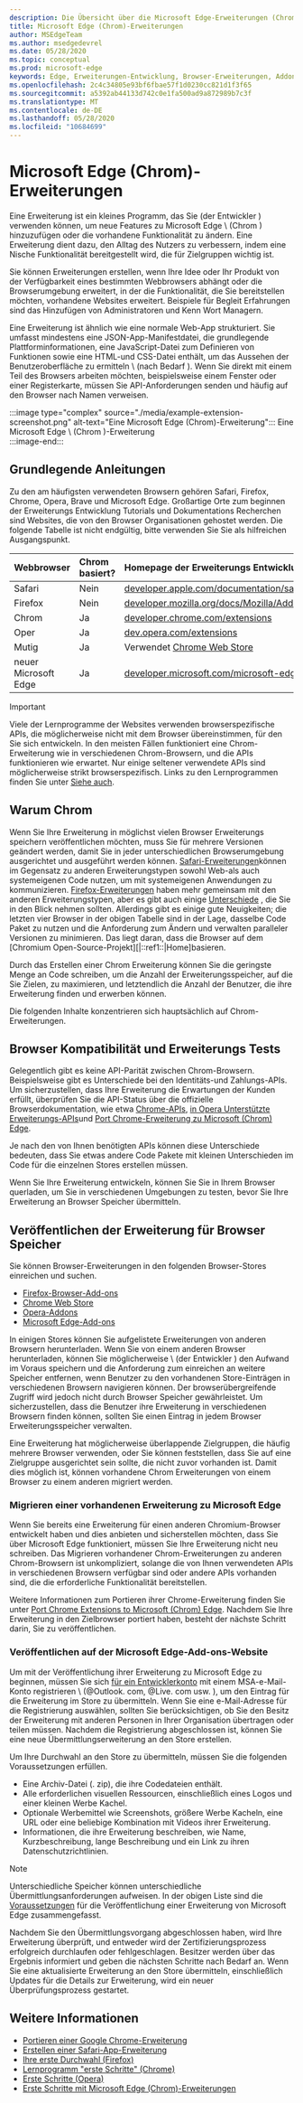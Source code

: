 ```yaml
---
description: Die Übersicht über die Microsoft Edge-Erweiterungen (Chrom) sowie das Erstellen und Veröffentlichen von Browsererweiterungen im Allgemeinen.
title: Microsoft Edge (Chrom)-Erweiterungen
author: MSEdgeTeam
ms.author: msedgedevrel
ms.date: 05/28/2020
ms.topic: conceptual
ms.prod: microsoft-edge
keywords: Edge, Erweiterungen-Entwicklung, Browser-Erweiterungen, Addons, Partner Center, Entwickler, Chrom-Erweiterungen
ms.openlocfilehash: 2c4c34805e93bf6fbae57f1d0230cc821d1f3f65
ms.sourcegitcommit: a5392ab44133d742c0e1fa500ad9a872989b7c3f
ms.translationtype: MT
ms.contentlocale: de-DE
ms.lasthandoff: 05/28/2020
ms.locfileid: "10684699"
---
```

# Microsoft Edge (Chrom)-Erweiterungen  

Eine Erweiterung ist ein kleines Programm, das Sie (der Entwickler \) verwenden können, um neue Features zu Microsoft Edge \ (Chrom \) hinzuzufügen oder die vorhandene Funktionalität zu ändern.  Eine Erweiterung dient dazu, den Alltag des Nutzers zu verbessern, indem eine Nische Funktionalität bereitgestellt wird, die für Zielgruppen wichtig ist.  

Sie können Erweiterungen erstellen, wenn Ihre Idee oder Ihr Produkt von der Verfügbarkeit eines bestimmten Webbrowsers abhängt oder die Browserumgebung erweitert, in der die Funktionalität, die Sie bereitstellen möchten, vorhandene Websites erweitert.  Beispiele für Begleit Erfahrungen sind das Hinzufügen von Administratoren und Kenn Wort Managern.  

Eine Erweiterung ist ähnlich wie eine normale Web-App strukturiert.  Sie umfasst mindestens eine JSON-App-Manifestdatei, die grundlegende Plattforminformationen, eine JavaScript-Datei zum Definieren von Funktionen sowie eine HTML-und CSS-Datei enthält, um das Aussehen der Benutzeroberfläche zu ermitteln \ (nach Bedarf \).  Wenn Sie direkt mit einem Teil des Browsers arbeiten möchten, beispielsweise einem Fenster oder einer Registerkarte, müssen Sie API-Anforderungen senden und häufig auf den Browser nach Namen verweisen.  

:::image type="complex" source="./media/example-extension-screenshot.png" alt-text="Eine Microsoft Edge (Chrom)-Erweiterung":::
  Eine Microsoft Edge \ (Chrom \)-Erweiterung  
:::image-end:::  

## Grundlegende Anleitungen  

Zu den am häufigsten verwendeten Browsern gehören Safari, Firefox, Chrome, Opera, Brave und Microsoft Edge.  Großartige Orte zum beginnen der Erweiterungs Entwicklung Tutorials und Dokumentations Recherchen sind Websites, die von den Browser Organisationen gehostet werden.  Die folgende Tabelle ist nicht endgültig, bitte verwenden Sie Sie als hilfreichen Ausgangspunkt.  

| Webbrowser | Chrom basiert? | Homepage der Erweiterungs Entwicklung |  
|:--- |:--- |:--- |  
| Safari | Nein | [developer.apple.com/documentation/safariservices/safari_app_extensions][AppleDeveloperSafariservicesAppExtensions] |  
| Firefox | Nein | [developer.mozilla.org/docs/Mozilla/Add-ons/WebExtensions][MDNWebextensions] |  
| Chrom | Ja | [developer.chrome.com/extensions][ChromeDeveloperExtensions] |  
| Oper | Ja | [dev.opera.com/extensions][OperaDevExtensions] |  
| Mutig | Ja | Verwendet [Chrome Web Store][GoogleChromeWebstoreCategoryExtensions] |  
| neuer Microsoft Edge | Ja | [developer.microsoft.com/microsoft-edge/extensions][MicrosoftDeveloperEdgeExtensions] |  

> [!IMPORTANT]
> Viele der Lernprogramme der Websites verwenden browserspezifische APIs, die möglicherweise nicht mit dem Browser übereinstimmen, für den Sie sich entwickeln.  In den meisten Fällen funktioniert eine Chrom-Erweiterung wie in verschiedenen Chrom-Browsern, und die APIs funktionieren wie erwartet.  Nur einige seltener verwendete APIs sind möglicherweise strikt browserspezifisch.  Links zu den Lernprogrammen finden Sie unter [Siehe auch](#see-also).  

## Warum Chrom  

Wenn Sie Ihre Erweiterung in möglichst vielen Browser Erweiterungs speichern veröffentlichen möchten, muss Sie für mehrere Versionen geändert werden, damit Sie in jeder unterschiedlichen Browserumgebung ausgerichtet und ausgeführt werden können.  [Safari-Erweiterungen][AppleDeveloperSafariservicesAppExtensions]können im Gegensatz zu anderen Erweiterungstypen sowohl Web-als auch systemeigenen Code nutzen, um mit systemeigenen Anwendungen zu kommunizieren.  [Firefox-Erweiterungen][MDNWebextensions] haben mehr gemeinsam mit den anderen Erweiterungstypen, aber es gibt auch einige [Unterschiede][ExtensionworkshopPorting] , die Sie in den Blick nehmen sollten.  Allerdings gibt es einige gute Neuigkeiten; die letzten vier Browser in der obigen Tabelle sind in der Lage, dasselbe Code Paket zu nutzen und die Anforderung zum Ändern und verwalten paralleler Versionen zu minimieren.  Das liegt daran, dass die Browser auf dem [Chromium Open-Source-Projekt][|::ref1::|Home]basieren.  

Durch das Erstellen einer Chrom Erweiterung können Sie die geringste Menge an Code schreiben, um die Anzahl der Erweiterungsspeicher, auf die Sie Zielen, zu maximieren, und letztendlich die Anzahl der Benutzer, die ihre Erweiterung finden und erwerben können.  

Die folgenden Inhalte konzentrieren sich hauptsächlich auf Chrom-Erweiterungen.  

## Browser Kompatibilität und Erweiterungs Tests  

Gelegentlich gibt es keine API-Parität zwischen Chrom-Browsern.  Beispielsweise gibt es Unterschiede bei den Identitäts-und Zahlungs-APIs.  Um sicherzustellen, dass Ihre Erweiterung die Erwartungen der Kunden erfüllt, überprüfen Sie die API-Status über die offizielle Browserdokumentation, wie etwa [Chrome-APIs][ChromeDeveloperExtensionsApiIndex], [in Opera Unterstützte Erweiterungs-APIs][OperaDevExtensionsApis]und [Port Chrome-Erweiterung zu Microsoft (Chrom) Edge][ExtensionsChromiumDeveloperGuidePortChrome].  

Je nach den von Ihnen benötigten APIs können diese Unterschiede bedeuten, dass Sie etwas andere Code Pakete mit kleinen Unterschieden im Code für die einzelnen Stores erstellen müssen.  

Wenn Sie Ihre Erweiterung entwickeln, können Sie Sie in Ihrem Browser querladen, um Sie in verschiedenen Umgebungen zu testen, bevor Sie Ihre Erweiterung an Browser Speicher übermitteln.  

## Veröffentlichen der Erweiterung für Browser Speicher  

Sie können Browser-Erweiterungen in den folgenden Browser-Stores einreichen und suchen.  

*   [Firefox-Browser-Add-ons][MozillaAddonsFirefoxExtensions]  
*   [Chrome Web Store][GoogleChromeWebstoreCategoryExtensions]  
*   [Opera-Addons][OperaAddonsExtensions]  
*   [Microsoft Edge-Add-ons][MicrosoftEdgeAddonsCategoryExtensions]  

In einigen Stores können Sie aufgelistete Erweiterungen von anderen Browsern herunterladen.  Wenn Sie von einem anderen Browser herunterladen, können Sie möglicherweise \ (der Entwickler \) den Aufwand im Voraus speichern und die Anforderung zum einreichen an weitere Speicher entfernen, wenn Benutzer zu den vorhandenen Store-Einträgen in verschiedenen Browsern navigieren können.  Der browserübergreifende Zugriff wird jedoch nicht durch Browser Speicher gewährleistet.  Um sicherzustellen, dass die Benutzer ihre Erweiterung in verschiedenen Browsern finden können, sollten Sie einen Eintrag in jedem Browser Erweiterungsspeicher verwalten.  

Eine Erweiterung hat möglicherweise überlappende Zielgruppen, die häufig mehrere Browser verwenden, oder Sie können feststellen, dass Sie auf eine Zielgruppe ausgerichtet sein sollte, die nicht zuvor vorhanden ist.  Damit dies möglich ist, können vorhandene Chrom Erweiterungen von einem Browser zu einem anderen migriert werden.  

### Migrieren einer vorhandenen Erweiterung zu Microsoft Edge  

Wenn Sie bereits eine Erweiterung für einen anderen Chromium-Browser entwickelt haben und dies anbieten und sicherstellen möchten, dass Sie über Microsoft Edge funktioniert, müssen Sie Ihre Erweiterung nicht neu schreiben.  Das Migrieren vorhandener Chrom-Erweiterungen zu anderen Chrom-Browsern ist unkompliziert, solange die von Ihnen verwendeten APIs in verschiedenen Browsern verfügbar sind oder andere APIs vorhanden sind, die die erforderliche Funktionalität bereitstellen.  

Weitere Informationen zum Portieren ihrer Chrome-Erweiterung finden Sie unter [Port Chrome Extensions to Microsoft (Chrom) Edge][ExtensionsChromiumDeveloperGuidePortChrome].  Nachdem Sie Ihre Erweiterung in den Zielbrowser portiert haben, besteht der nächste Schritt darin, Sie zu veröffentlichen.  

### Veröffentlichen auf der Microsoft Edge-Add-ons-Website  

Um mit der Veröffentlichung ihrer Erweiterung zu Microsoft Edge zu beginnen, müssen Sie sich [für ein Entwicklerkonto][MicrosoftDeveloperRegistration] mit einem MSA-e-Mail-Konto registrieren \ (@Outlook. com, @Live. com usw. \), um den Eintrag für die Erweiterung im Store zu übermitteln.  Wenn Sie eine e-Mail-Adresse für die Registrierung auswählen, sollten Sie berücksichtigen, ob Sie den Besitz der Erweiterung mit anderen Personen in Ihrer Organisation übertragen oder teilen müssen.  Nachdem die Registrierung abgeschlossen ist, können Sie eine neue Übermittlungserweiterung an den Store erstellen.  

Um Ihre Durchwahl an den Store zu übermitteln, müssen Sie die folgenden Voraussetzungen erfüllen.  

*   Eine Archiv-Datei (. zip), die ihre Codedateien enthält.  
*   Alle erforderlichen visuellen Ressourcen, einschließlich eines Logos und einer kleinen Werbe Kachel.  
*   Optionale Werbemittel wie Screenshots, größere Werbe Kacheln, eine URL oder eine beliebige Kombination mit Videos ihrer Erweiterung.  
*   Informationen, die ihre Erweiterung beschreiben, wie Name, Kurzbeschreibung, lange Beschreibung und ein Link zu ihren Datenschutzrichtlinien.  

> [!NOTE]
> Unterschiedliche Speicher können unterschiedliche Übermittlungsanforderungen aufweisen.  In der obigen Liste sind die [Voraussetzungen][ExtensionsChromiumPublish] für die Veröffentlichung einer Erweiterung von Microsoft Edge zusammengefasst.  

Nachdem Sie den Übermittlungsvorgang abgeschlossen haben, wird Ihre Erweiterung überprüft, und entweder wird der Zertifizierungsprozess erfolgreich durchlaufen oder fehlgeschlagen.  Besitzer werden über das Ergebnis informiert und geben die nächsten Schritte nach Bedarf an.  Wenn Sie eine aktualisierte Erweiterung an den Store übermitteln, einschließlich Updates für die Details zur Erweiterung, wird ein neuer Überprüfungsprozess gestartet.  

## Weitere Informationen  

*   [Portieren einer Google Chrome-Erweiterung][ExtensionworkshopPorting]  
*   [Erstellen einer Safari-App-Erweiterung][AppleDeveloperSafariservicesAppExtensionsBuilding]  
*   [Ihre erste Durchwahl (Firefox)][MDNWebextensionsYourFirst]  
*   [Lernprogramm "erste Schritte" (Chrome)][ChromeDeveloperExtensionsGetstarted]  
*   [Erste Schritte (Opera)][OperaDevExtensionsGettingStarted]  
*   [Erste Schritte mit Microsoft Edge (Chrom)-Erweiterungen][ExtensionsChromiumGettingStartedIndex]  

<!-- image links -->  

<!-- links -->  

[ExtensionsChromiumDeveloperGuidePortChrome]: ./developer-guide/port-chrome-extension.md "Port Chrome-Erweiterung zu Microsoft (Chrom) Edge | Microsoft docs"  
[ExtensionsChromiumGettingStartedIndex]: ./getting-started/index.md "Erste Schritte mit Microsoft Edge (Chrom)-Erweiterungen | Microsoft docs"  
[ExtensionsChromiumPublish]: ./publish/publish-extension.md "Veröffentlichen einer Erweiterung | Microsoft docs"  

[MicrosoftDeveloperEdgeExtensions]: https://developer.microsoft.com/microsoft-edge/extensions "Entwickeln von Erweiterungen für Microsoft Edge | Microsoft-Entwickler"  
[MicrosoftDeveloperRegistration]: https://developer.microsoft.com/registration "Partner Center | Microsoft-Entwickler"  

[MicrosoftEdgeAddonsCategoryExtensions]: https://microsoftedge.microsoft.com/addons/category/Edge-Extensions "Erweiterungen für Microsoft Edge | Microsoft Edge"  

[AppleDeveloperSafariservicesAppExtensions]: https://developer.apple.com/documentation/safariservices/safari_app_extensions "Safari-App-Erweiterungen | Apple-Entwickler"  
[AppleDeveloperSafariservicesAppExtensionsBuilding]: https://developer.apple.com/documentation/safariservices/safari_app_extensions/building_a_safari_app_extension "Erstellen einer Safari-App-Erweiterung | Apple-Entwickler"  

[ChromeDeveloperExtensions]: https://developer.chrome.com/extensions "Was sind Erweiterungen? | Chrome-Entwickler"  
[ChromeDeveloperExtensionsApiIndex]: https://developer.chrome.com/extensions/api_index "Chrome-APIs | Chrome-Entwickler"  
[ChromeDeveloperExtensionsGetstarted]: https://developer.chrome.com/extensions/getstarted "Lernprogramm für erste Schritte | Chrome-Entwickler"  

[ChromiumHome]: https://www.chromium.org/Home "Chrom"  

[ExtensionworkshopPorting]: https://extensionworkshop.com/documentation/develop/porting-a-google-chrome-extension "Portieren einer Google Chrome-Erweiterung | Erweiterungs Werkstatt"  

[GoogleChromeWebstoreCategoryExtensions]: https://chrome.google.com/webstore/category/extensions "Erweiterungen | Chrome Web Store"  

[MDNWebextensions]: https://developer.mozilla.org/docs/Mozilla/Add-ons/WebExtensions "Browser Erweiterungen | MDN"  
[MDNWebextensionsYourFirst]: https://developer.mozilla.org/docs/Mozilla/Add-ons/WebExtensions/Your_first_WebExtension "Ihre erste Erweiterung | MDN"  

[MozillaAddonsFirefoxExtensions]: https://addons.mozilla.org/firefox/extensions "Erweiterungen | Firefox Add-ons"  

[OperaAddonsExtensions]: https://addons.opera.com/extensions "Erweiterungen | Opera-Addons"  

[OperaDevExtensions]: https://dev.opera.com/extensions "Erweiterungen-Dokumentation | Dev. Opera"  
[OperaDevExtensionsApis]: https://dev.opera.com/extensions/apis "In Opera Unterstützte Erweiterungs-APIs | Dev. Opera"  
[OperaDevExtensionsGettingStarted]: https://dev.opera.com/extensions/getting-started "Erste Schritte | Dev. Opera"  
